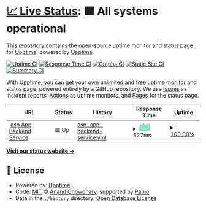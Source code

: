 # [📈 Live Status](https://demo.upptime.js.org): <!--live status--> **🟩 All systems operational**

This repository contains the open-source uptime monitor and status page for [Upptime](https://upptime.js.org), powered by [Upptime](https://github.com/upptime/upptime).

[![Uptime CI](https://github.com/agentsphere/up/workflows/Uptime%20CI/badge.svg)](https://github.com/agentsphere/up/actions?query=workflow%3A%22Uptime+CI%22)
[![Response Time CI](https://github.com/agentsphere/up/workflows/Response%20Time%20CI/badge.svg)](https://github.com/agentsphere/up/actions?query=workflow%3A%22Response+Time+CI%22)
[![Graphs CI](https://github.com/agentsphere/up/workflows/Graphs%20CI/badge.svg)](https://github.com/agentsphere/up/actions?query=workflow%3A%22Graphs+CI%22)
[![Static Site CI](https://github.com/agentsphere/up/workflows/Static%20Site%20CI/badge.svg)](https://github.com/agentsphere/up/actions?query=workflow%3A%22Static+Site+CI%22)
[![Summary CI](https://github.com/agentsphere/up/workflows/Summary%20CI/badge.svg)](https://github.com/agentsphere/up/actions?query=workflow%3A%22Summary+CI%22)

With [Upptime](https://upptime.js.org), you can get your own unlimited and free uptime monitor and status page, powered entirely by a GitHub repository. We use [Issues](https://github.com/upptime/upptime/issues) as incident reports, [Actions](https://github.com/agentsphere/up/actions) as uptime monitors, and [Pages](https://demo.upptime.js.org) for the status page.

<!--start: status pages-->
<!-- This summary is generated by Upptime (https://github.com/upptime/upptime) -->
<!-- Do not edit this manually, your changes will be overwritten -->
<!-- prettier-ignore -->
| URL | Status | History | Response Time | Uptime |
| --- | ------ | ------- | ------------- | ------ |
| <img alt="" src="https://icons.duckduckgo.com/ip3/agents.prod.agentsphere.cloud.ico" height="13"> [asp App Backend Service](https://agents.prod.agentsphere.cloud/) | 🟩 Up | [asp-app-backend-service.yml](https://github.com/agentsphere/up/commits/HEAD/history/asp-app-backend-service.yml) | <details><summary><img alt="Response time graph" src="./graphs/asp-app-backend-service/response-time-week.png" height="20"> 527ms</summary><br><a href="https://status.agentsphere.cloud/history/asp-app-backend-service"><img alt="Response time 482" src="https://img.shields.io/endpoint?url=https%3A%2F%2Fraw.githubusercontent.com%2Fagentsphere%2Fup%2FHEAD%2Fapi%2Fasp-app-backend-service%2Fresponse-time.json"></a><br><a href="https://status.agentsphere.cloud/history/asp-app-backend-service"><img alt="24-hour response time 545" src="https://img.shields.io/endpoint?url=https%3A%2F%2Fraw.githubusercontent.com%2Fagentsphere%2Fup%2FHEAD%2Fapi%2Fasp-app-backend-service%2Fresponse-time-day.json"></a><br><a href="https://status.agentsphere.cloud/history/asp-app-backend-service"><img alt="7-day response time 527" src="https://img.shields.io/endpoint?url=https%3A%2F%2Fraw.githubusercontent.com%2Fagentsphere%2Fup%2FHEAD%2Fapi%2Fasp-app-backend-service%2Fresponse-time-week.json"></a><br><a href="https://status.agentsphere.cloud/history/asp-app-backend-service"><img alt="30-day response time 480" src="https://img.shields.io/endpoint?url=https%3A%2F%2Fraw.githubusercontent.com%2Fagentsphere%2Fup%2FHEAD%2Fapi%2Fasp-app-backend-service%2Fresponse-time-month.json"></a><br><a href="https://status.agentsphere.cloud/history/asp-app-backend-service"><img alt="1-year response time 482" src="https://img.shields.io/endpoint?url=https%3A%2F%2Fraw.githubusercontent.com%2Fagentsphere%2Fup%2FHEAD%2Fapi%2Fasp-app-backend-service%2Fresponse-time-year.json"></a></details> | <details><summary><a href="https://status.agentsphere.cloud/history/asp-app-backend-service">100.00%</a></summary><a href="https://status.agentsphere.cloud/history/asp-app-backend-service"><img alt="All-time uptime 100.00%" src="https://img.shields.io/endpoint?url=https%3A%2F%2Fraw.githubusercontent.com%2Fagentsphere%2Fup%2FHEAD%2Fapi%2Fasp-app-backend-service%2Fuptime.json"></a><br><a href="https://status.agentsphere.cloud/history/asp-app-backend-service"><img alt="24-hour uptime 100.00%" src="https://img.shields.io/endpoint?url=https%3A%2F%2Fraw.githubusercontent.com%2Fagentsphere%2Fup%2FHEAD%2Fapi%2Fasp-app-backend-service%2Fuptime-day.json"></a><br><a href="https://status.agentsphere.cloud/history/asp-app-backend-service"><img alt="7-day uptime 100.00%" src="https://img.shields.io/endpoint?url=https%3A%2F%2Fraw.githubusercontent.com%2Fagentsphere%2Fup%2FHEAD%2Fapi%2Fasp-app-backend-service%2Fuptime-week.json"></a><br><a href="https://status.agentsphere.cloud/history/asp-app-backend-service"><img alt="30-day uptime 100.00%" src="https://img.shields.io/endpoint?url=https%3A%2F%2Fraw.githubusercontent.com%2Fagentsphere%2Fup%2FHEAD%2Fapi%2Fasp-app-backend-service%2Fuptime-month.json"></a><br><a href="https://status.agentsphere.cloud/history/asp-app-backend-service"><img alt="1-year uptime 100.00%" src="https://img.shields.io/endpoint?url=https%3A%2F%2Fraw.githubusercontent.com%2Fagentsphere%2Fup%2FHEAD%2Fapi%2Fasp-app-backend-service%2Fuptime-year.json"></a></details>

<!--end: status pages-->

[**Visit our status website →**](https://demo.upptime.js.org)

## 📄 License

- Powered by: [Upptime](https://github.com/upptime/upptime)
- Code: [MIT](./LICENSE) © [Anand Chowdhary](https://anandchowdhary.com), supported by [Pabio](https://pabio.com)
- Data in the `./history` directory: [Open Database License](https://opendatacommons.org/licenses/odbl/1-0/)
